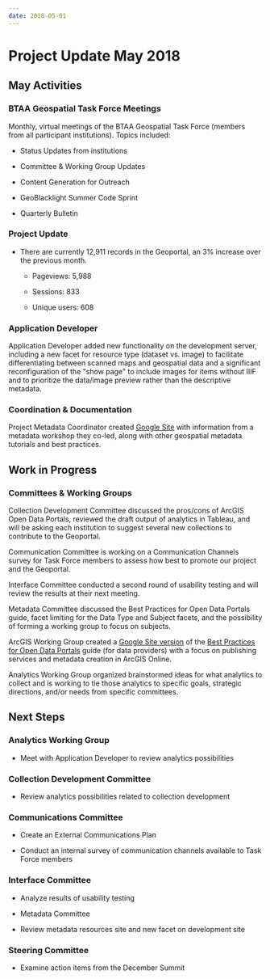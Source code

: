 ```yaml
---
date: 2018-05-01
---
```

# Project Update May 2018
<!-- more -->

## May Activities

### BTAA Geospatial Task Force Meetings

Monthly, virtual meetings of the BTAA Geospatial Task Force (members
from all participant institutions). Topics included:

-   Status Updates from institutions

-   Committee & Working Group Updates

-   Content Generation for Outreach

-   GeoBlacklight Summer Code Sprint

-   Quarterly Bulletin

### Project Update

-   There are currently 12,911 records in the Geoportal, an 3% increase
    over the previous month.

    -   Pageviews: 5,988

    -   Sessions: 833

    -   Unique users: 608

### Application Developer

Application Developer added new functionality on the development server,
including a new facet for resource type (dataset vs. image) to
facilitate differentiating between scanned maps and geospatial data and
a significant reconfiguration of the "show page" to include images for
items without IIIF and to prioritize the data/image preview rather than
the descriptive metadata.

### Coordination & Documentation

Project Metadata Coordinator created [Google
Site](https://sites.google.com/umn.edu/geospatial-metadata/home)
with information from a metadata workshop they co-led, along with other
geospatial metadata tutorials and best practices.

## Work in Progress

### Committees & Working Groups

Collection Development Committee discussed the pros/cons of ArcGIS Open
Data Portals, reviewed the draft output of analytics in Tableau,
and will be asking each institution to suggest several new collections
to contribute to the Geoportal.

Communication Committee is working on a Communication Channels survey
for Task Force members to assess how best to promote our project and the
Geoportal.

Interface Committee conducted a second round of usability testing and
will review the results at their next meeting.

Metadata Committee discussed the Best Practices for Open Data Portals
guide, facet limiting for the Data Type and Subject facets, and the
possibility of forming a working group to focus on subjects.

ArcGIS Working Group created a [Google Site
version](https://sites.google.com/umn.edu/geospatial-metadata/best-practice-guides)
of the [Best Practices for Open Data
Portals](https://docs.google.com/document/d/1x6ZIlRXAv63y1Dqnvr4BFdEwvtQ5XXgdaZNwj8C2Tek/edit?usp=sharing)
guide (for data providers) with a focus on publishing services and
metadata creation in ArcGIS Online.

Analytics Working Group organized brainstormed ideas for what analytics
to collect and is working to tie those analytics to specific goals,
strategic directions, and/or needs from specific committees.

## Next Steps

### Analytics Working Group

-   Meet with Application Developer to review analytics
    possibilities

### Collection Development Committee

-   Review analytics possibilities related to collection development

### Communications Committee

-   Create an External Communications Plan

-   Conduct an internal survey of communication channels available
    to Task Force members

### Interface Committee

-   Analyze results of usability testing

-   Metadata Committee

-   Review metadata resources site and new facet on development site

### Steering Committee

-   Examine action items from the December Summit
